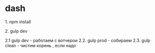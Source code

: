 # dash
<p>1. npm install</p>
<p>2. gulp dev</p>
2.1 gulp dev - работаем с вотчерои
2.2. gulp prod - собираем
2.3. gulp clean - чистим корень , если надо
